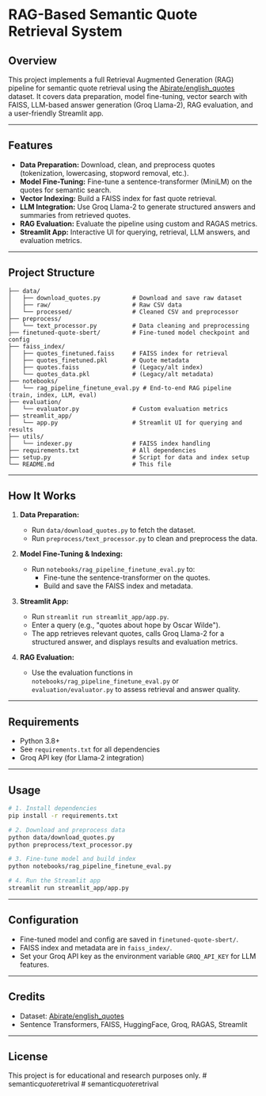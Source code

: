 # RAG-Based Semantic Quote Retrieval System

## Overview
This project implements a full Retrieval Augmented Generation (RAG) pipeline for semantic quote retrieval using the [Abirate/english_quotes](https://huggingface.co/datasets/Abirate/english_quotes) dataset. It covers data preparation, model fine-tuning, vector search with FAISS, LLM-based answer generation (Groq Llama-2), RAG evaluation, and a user-friendly Streamlit app.

---

## Features
- **Data Preparation:** Download, clean, and preprocess quotes (tokenization, lowercasing, stopword removal, etc.).
- **Model Fine-Tuning:** Fine-tune a sentence-transformer (MiniLM) on the quotes for semantic search.
- **Vector Indexing:** Build a FAISS index for fast quote retrieval.
- **LLM Integration:** Use Groq Llama-2 to generate structured answers and summaries from retrieved quotes.
- **RAG Evaluation:** Evaluate the pipeline using custom and RAGAS metrics.
- **Streamlit App:** Interactive UI for querying, retrieval, LLM answers, and evaluation metrics.

---

## Project Structure
```
├── data/
│   ├── download_quotes.py         # Download and save raw dataset
│   ├── raw/                       # Raw CSV data
│   └── processed/                 # Cleaned CSV and preprocessor
├── preprocess/
│   └── text_processor.py          # Data cleaning and preprocessing
├── finetuned-quote-sbert/         # Fine-tuned model checkpoint and config
├── faiss_index/
│   ├── quotes_finetuned.faiss     # FAISS index for retrieval
│   ├── quotes_finetuned.pkl       # Quote metadata
│   ├── quotes.faiss               # (Legacy/alt index)
│   └── quotes_data.pkl            # (Legacy/alt metadata)
├── notebooks/
│   └── rag_pipeline_finetune_eval.py # End-to-end RAG pipeline (train, index, LLM, eval)
├── evaluation/
│   └── evaluator.py               # Custom evaluation metrics
├── streamlit_app/
│   └── app.py                     # Streamlit UI for querying and results
├── utils/
│   └── indexer.py                 # FAISS index handling
├── requirements.txt               # All dependencies
├── setup.py                       # Script for data and index setup
└── README.md                      # This file
```

---

## How It Works
1. **Data Preparation:**
   - Run `data/download_quotes.py` to fetch the dataset.
   - Run `preprocess/text_processor.py` to clean and preprocess the data.

2. **Model Fine-Tuning & Indexing:**
   - Run `notebooks/rag_pipeline_finetune_eval.py` to:
     - Fine-tune the sentence-transformer on the quotes.
     - Build and save the FAISS index and metadata.

3. **Streamlit App:**
   - Run `streamlit run streamlit_app/app.py`.
   - Enter a query (e.g., "quotes about hope by Oscar Wilde").
   - The app retrieves relevant quotes, calls Groq Llama-2 for a structured answer, and displays results and evaluation metrics.

4. **RAG Evaluation:**
   - Use the evaluation functions in `notebooks/rag_pipeline_finetune_eval.py` or `evaluation/evaluator.py` to assess retrieval and answer quality.

---

## Requirements
- Python 3.8+
- See `requirements.txt` for all dependencies
- Groq API key (for Llama-2 integration)

---

## Usage
```bash
# 1. Install dependencies
pip install -r requirements.txt

# 2. Download and preprocess data
python data/download_quotes.py
python preprocess/text_processor.py

# 3. Fine-tune model and build index
python notebooks/rag_pipeline_finetune_eval.py

# 4. Run the Streamlit app
streamlit run streamlit_app/app.py
```

---

## Configuration
- Fine-tuned model and config are saved in `finetuned-quote-sbert/`.
- FAISS index and metadata are in `faiss_index/`.
- Set your Groq API key as the environment variable `GROQ_API_KEY` for LLM features.

---

## Credits
- Dataset: [Abirate/english_quotes](https://huggingface.co/datasets/Abirate/english_quotes)
- Sentence Transformers, FAISS, HuggingFace, Groq, RAGAS, Streamlit

---

## License
This project is for educational and research purposes only.
#   s e m a n t i c _ q u o t e _ r e t r i v a l  
 #   s e m a n t i c _ q u o t e _ r e t r i v a l  
 